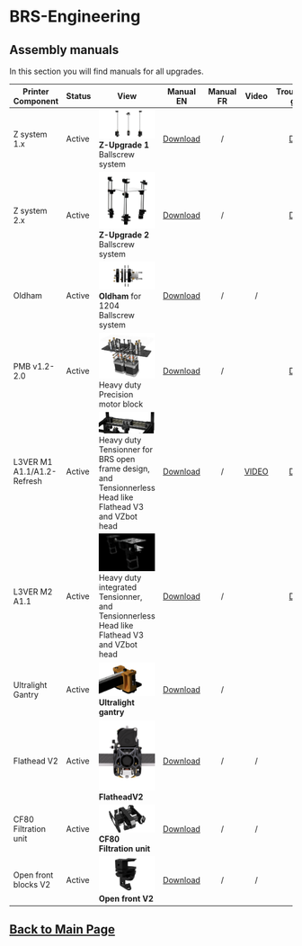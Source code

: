 
# BRS-Engineering  
## Assembly manuals

In this section you will find manuals for all upgrades. 

Printer Component|Status|View|Manual EN|Manual FR|Video|Troubleshooting guide EN
-----------------|------|-----------------------------------| :----: |  :---------------: | :---------------: | :---------------:
Z system 1.x|Active|![alt text](/image/Complete.PNG)<br> **Z-Upgrade 1** Ballscrew system|[Download](/manuals/manualEN.pdf)|/||[Download](/manuals/TroubleshootingZ.pdf)  
Z system 2.x|Active|![alt text](/image/ZU201.png)<br> **Z-Upgrade 2** Ballscrew system|[Download](/manuals/manual2EN.pdf)|/||[Download](/manuals/TroubleshootingZ.pdf)
Oldham|Active|![alt text](/image/Oldham1.png)<br> **Oldham** for 1204 Ballscrew system|[Download](/manuals/Oldham-Manual.pdf)|/|/|
PMB v1.2-2.0|Active|![alt text](/image/motorblock.png)<br> Heavy duty Precision motor block|[Download](/manuals/Manual-PMB.pdf)|/||[Download](/manuals/Troubleshooting-M1-M2.pdf) 
L3VER M1 A1.1/A1.2-Refresh|Active|![alt text](/image/tensionner7.png)<br> Heavy duty Tensionner for BRS open frame design, and Tensionnerless Head like Flathead V3 and VZbot head|[Download](/manuals/Lever-m1-manual.pdf)|/| [VIDEO](https://drive.google.com/file/d/1_cTKRS3Ra1BuopSvnplw1cQjTDOn0Drg/view?usp=sharing) | [Download](/manuals/Troubleshooting-M1-M2.pdf) 
L3VER M2 A1.1|Active|![alt text](/image/tensionner5.png)<br> Heavy duty integrated Tensionner, and Tensionnerless Head like Flathead V3 and VZbot head|[Download](/manuals/Lever-m2-manual.pdf)|/||[Download](/manuals/Troubleshooting-M1-M2.pdf)
Ultralight Gantry|Active|![alt text](/image/gantry5.png)<br> **Ultralight gantry** |[Download](/manuals/Ultralight-Gantry-Manual.pdf)|/|| 
Flathead V2|Active|![alt text](/image/mosquito1.PNG)<br> **FlatheadV2**|[Download](/manuals/manualEN.pdf)|/|/
CF80 Filtration unit|Active|![alt text](/image/filtre.png)<br> **CF80 Filtration unit**|[Download](/manuals/CF80-Manual.pdf)|/|/
Open front blocks V2|Active|![alt text](/image/open.png)<br> **Open front V2**|[Download](/manuals/open-Manual.pdf)|/|/

## [Back to Main Page](/README.md)


